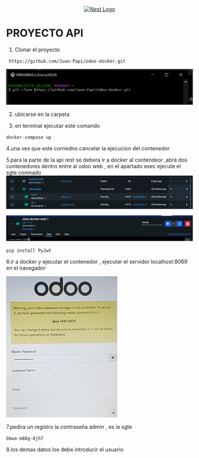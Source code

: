 <p align="center">
  <a href="http://nestjs.com/" target="blank"><img src="https://nestjs.com/img/logo-small.svg" width="200" alt="Nest Logo" /></a>
</p>

# PROYECTO API

1. Clonar el proyecto
 ```
  https://github.com/Juan-Papi/odoo-docker.git

 ```
 ![alt text](image-2.png)


2. ubicarse en la carpeta 

3. en terminal ejecutar este comando 
```
docker-compose up 
```


4.una ves que este corriedno cancelar la ejecucion del contenedor

5.para la parte de la api rest se debera ir a docker  al contendeor ,abrà  dos contenedores dentro
entre al odoo web , en el apartado exec ejecute el sgte comnado  
![alt text](image.png)

![alt text](image-3.png)




```
pip install PyJwt
```













6.ir a docker y ejecutar el contenedor ,  ejecutar el servidor localhost:8069 en el navegador


 ![alt text](odoo-1.jpg)






7.pedira un registro la contraseña admin , es la sgte 
```
bbwa-m88g-8jh7
```

8.los demas datos los debe introducir  el usuario



